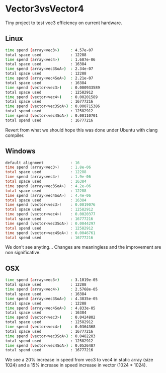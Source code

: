 # Vector3vsVector4
Tiny project to test vec3 efficiency on current hardware.

## Linux

```bash
time spend (array<vec3>)     : 4.57e-07
total space used             : 12288
time spend (array<vec4>)     : 1.607e-06
total space used             : 16384
time spend (array<vec3SoA>)  : 2.34e-07
total space used             : 12288
time spend (array<vec4SoA>)  : 2.21e-07
total space used             : 16384
time spend (vector<vec3>)    : 0.000933589
total space used             : 12582912
time spend (vector<vec4>)    : 0.00201589
total space used             : 16777216
time spend (vector<vec3SoA>) : 0.000715386
total spend used             : 12582912
time spend (vector<vec4SoA>) : 0.00110701
total spend used             : 16777216
```
Revert from what we should hope this was done under Ubuntu with clang compiler.


## Windows

```powershell
default alignment            : 16
time spend (array<vec3>)     : 1.8e-06
total space used             : 12288
time spend (array<vec4>)     : 1.9e-06
total space used             : 16384
time spend (array<vec3SoA>)  : 4.2e-06
total space used             : 12288
time spend (array<vec4SoA>)  : 4.4e-06
total space used             : 16384
time spend (vector<vec3>)    : 0.0019076
total space used             : 12582912
time spend (vector<vec4>)    : 0.0020377
total space used             : 16777216
time spend (vector<vec3SoA>) : 0.0044297
total spend used             : 12582912
time spend (vector<vec4SoA>) : 0.0046761
total spend used             : 16777216
```
We don't see anyting... Changes are meaningless and the improvement are non significative.

## OSX
```bash
time spend (array<vec3>)     : 3.1019e-05
total space used             : 12288
time spend (array<vec4>)     : 2.5768e-05
total space used             : 16384
time spend (array<vec3SoA>)  : 4.3835e-05
total space used             : 12288
time spend (array<vec4SoA>)  : 4.833e-05
total space used             : 16384
time spend (vector<vec3>)    : 0.0424802
total space used             : 12582912
time spend (vector<vec4>)    : 0.0364368
total space used             : 16777216
time spend (vector<vec3SoA>) : 0.0482203
total spend used             : 12582912
time spend (vector<vec4SoA>) : 0.0526487
total spend used             : 16777216
```
We see a 20% increase in speed from vec3 to vec4 in static array (size 1024) and a 15% increase in speed increase in vector (1024 * 1024).
